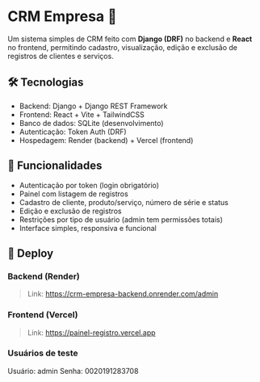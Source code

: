 # CRM Empresa 🧾

Um sistema simples de CRM feito com **Django (DRF)** no backend e **React** no frontend, permitindo cadastro, visualização, edição e exclusão de registros de clientes e serviços.

## 🛠 Tecnologias

- Backend: Django + Django REST Framework
- Frontend: React + Vite + TailwindCSS
- Banco de dados: SQLite (desenvolvimento)
- Autenticação: Token Auth (DRF)
- Hospedagem: Render (backend) + Vercel (frontend)

## 🔐 Funcionalidades

- Autenticação por token (login obrigatório)
- Painel com listagem de registros
- Cadastro de cliente, produto/serviço, número de série e status
- Edição e exclusão de registros
- Restrições por tipo de usuário (admin tem permissões totais)
- Interface simples, responsiva e funcional

## 🚀 Deploy

### Backend (Render)

> Link: https://crm-empresa-backend.onrender.com/admin

### Frontend (Vercel)

> Link: https://painel-registro.vercel.app

### Usuários de teste

Usuário: admin
Senha: 0020191283708

